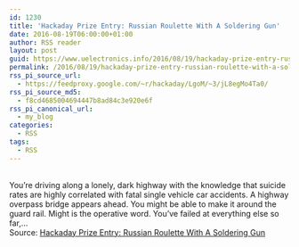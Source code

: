 ```yaml
---
id: 1230
title: 'Hackaday Prize Entry: Russian Roulette With A Soldering Gun'
date: 2016-08-19T06:00:00+01:00
author: RSS reader
layout: post
guid: https://www.uelectronics.info/2016/08/19/hackaday-prize-entry-russian-roulette-with-a-soldering-gun/
permalink: /2016/08/19/hackaday-prize-entry-russian-roulette-with-a-soldering-gun/
rss_pi_source_url:
  - https://feedproxy.google.com/~r/hackaday/LgoM/~3/jL8egMo4Ta0/
rss_pi_source_md5:
  - f8cd4685004694447b8ad84c3e920e6f
rss_pi_canonical_url:
  - my_blog
categories:
  - RSS
tags:
  - RSS
---
```

&#013;  
You’re driving along a lonely, dark highway with the knowledge that suicide rates are highly correlated with fatal single vehicle car accidents. A highway overpass bridge appears ahead. You might be able to make it around the guard rail. Might is the operative word. You’ve failed at everything else so far,…&#013;  
Source: <a href="https://feedproxy.google.com/~r/hackaday/LgoM/~3/jL8egMo4Ta0/" target="_blank">Hackaday Prize Entry: Russian Roulette With A Soldering Gun</a>